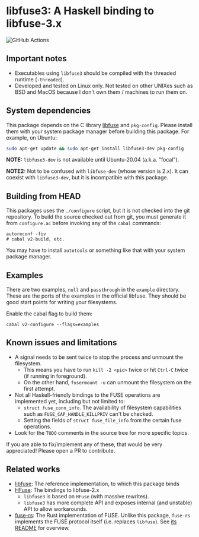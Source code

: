 # libfuse3: A Haskell binding to libfuse-3.x

![GitHub Actions](https://github.com/matil019/haskell-libfuse3/workflows/Haskell%20CI/badge.svg?branch=master)

## Important notes

- Executables using `libfuse3` should be compiled with the threaded runtime (`-threaded`).
- Developed and tested on Linux only. Not tested on other UNIXes such as BSD and MacOS because I don't own them / machines to run them on.

## System dependencies

This package depends on the C library [libfuse][libfuse] and `pkg-config`. Please install them with your system package manager before building this package. For example, on Ubuntu:

```sh
sudo apt-get update && sudo apt-get install libfuse3-dev pkg-config
```

**NOTE:** `libfuse3-dev` is not available until Ubuntu-20.04 (a.k.a. "focal").

**NOTE2:** Not to be confused with `libfuse-dev` (whose version is 2.x). It can coexist with `libfuse3-dev`, but it is incompatible with this package.

## Building from HEAD

This packages uses the `./configure` script, but it is not checked into the git repository. To build the source checked out from git, you must generate it from `configure.ac` before invoking any of the `cabal` commands:

```
autoreconf -fiv
# cabal v2-build, etc.
```

You may have to install `autotools` or something like that with your system package manager.

## Examples

There are two examples, `null` and `passthrough` in the `example` directory. These are the ports of the examples in the official libfuse. They should be good start points for writing your filesystems.

Enable the cabal flag to build them:

```
cabal v2-configure --flags=examples
```

## Known issues and limitations

- A signal needs to be sent twice to stop the process and unmount the filesystem.
  - This means you have to run `kill -2 <pid>` twice or hit `Ctrl-C` twice (if running in foreground).
  - On the other hand, `fusermount -u` can unmount the filesystem on the first attempt.
- Not all Haskell-friendly bindings to the FUSE operations are implemented yet, including but not limited to:
  - `struct fuse_conn_info`. The availability of filesystem capabilities such as `FUSE_CAP_HANDLE_KILLPRIV` can't be checked.
  - Setting the fields of `struct fuse_file_info` from the certain fuse operations.
- Look for the `TODO` comments in the source tree for more specific topics.

If you are able to fix/implement any of these, that would be very appreciated! Please open a PR to contribute.

## Related works

- [libfuse][libfuse]: The reference implementation, to which this package binds
- [HFuse][HFuse]: The bindings to libfuse-2.x
  - `libfuse3` is based on `HFuse` (with massive rewrites).
  - `libfuse3` has more complete API and exposes internal (and unstable) API to allow workarounds.
- [fuse-rs][fuse-rs]: The Rust implementation of FUSE. Unlike this package, `fuse-rs` implements the FUSE protocol itself (i.e. replaces `libfuse`). See [its README](https://github.com/zargony/fuse-rs) for overview.

[libfuse]: https://github.com/libfuse/libfuse
[HFuse]: https://github.com/m15k/hfuse
[fuse-rs]: https://github.com/zargony/fuse-rs

